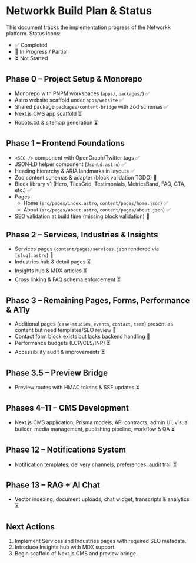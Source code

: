 # Networkk Build Plan & Status

This document tracks the implementation progress of the Networkk platform. Status icons:

- ✅ Completed
- 🚧 In Progress / Partial
- ⏳ Not Started

## Phase 0 – Project Setup & Monorepo
- Monorepo with PNPM workspaces (`apps/`, `packages/`) ✅
- Astro website scaffold under `apps/website` ✅
- Shared package `packages/content-bridge` with Zod schemas ✅
- Next.js CMS app scaffold ⏳
- Robots.txt & sitemap generation ⏳

## Phase 1 – Frontend Foundations
- `<SEO />` component with OpenGraph/Twitter tags ✅
- JSON‑LD helper component (`JsonLd.astro`) ✅
- Heading hierarchy & ARIA landmarks in layouts ✅
- Zod content schemas & adapter (block validation TODO) 🚧
- Block library v1 (Hero, TilesGrid, Testimonials, MetricsBand, FAQ, CTA, etc.) ✅
- Pages
  - Home (`src/pages/index.astro`, `content/pages/home.json`) ✅
  - About (`src/pages/about.astro`, `content/pages/about.json`) ✅
- SEO validation at build time (missing block validation) 🚧

## Phase 2 – Services, Industries & Insights
- Services pages (`content/pages/services.json` rendered via `[slug].astro`) 🚧
- Industries hub & detail pages ⏳
- Insights hub & MDX articles ⏳
- Cross linking & FAQ schema enforcement ⏳

## Phase 3 – Remaining Pages, Forms, Performance & A11y
- Additional pages (`case-studies`, `events`, `contact`, `team`) present as content but need templates/SEO review 🚧
- Contact form block exists but lacks backend handling 🚧
- Performance budgets (LCP/CLS/INP) ⏳
- Accessibility audit & improvements ⏳

## Phase 3.5 – Preview Bridge
- Preview routes with HMAC tokens & SSE updates ⏳

## Phases 4–11 – CMS Development
- Next.js CMS application, Prisma models, API contracts, admin UI, visual builder, media management, publishing pipeline, workflow & QA ⏳

## Phase 12 – Notifications System
- Notification templates, delivery channels, preferences, audit trail ⏳

## Phase 13 – RAG + AI Chat
- Vector indexing, document uploads, chat widget, transcripts & analytics ⏳

## Next Actions
1. Implement Services and Industries pages with required SEO metadata.
2. Introduce Insights hub with MDX support.
3. Begin scaffold of Next.js CMS and preview bridge.
